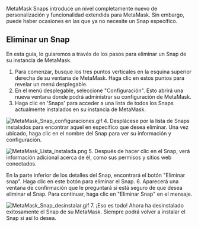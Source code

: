 MetaMask Snaps introduce un nivel completamente nuevo de personalización y funcionalidad extendida para MetaMask. Sin embargo, puede haber ocasiones en las que ya no necesite un Snap específico.


Eliminar un Snap
----------------


En esta guía, lo guiaremos a través de los pasos para eliminar un Snap de su instancia de MetaMask.


1. Para comenzar, busque los tres puntos verticales en la esquina superior derecha de su ventana de MetaMask. Haga clic en estos puntos para revelar un menú desplegable.
2. En el menú desplegable, seleccione "Configuración". Esto abrirá una nueva ventana donde podrá administrar su configuración de MetaMask.
3. Haga clic en 'Snaps' para acceder a una lista de todos los Snaps actualmente instalados en su instancia de MetaMask.


![MetaMask_Snap_configuraciones.gif](https://support.metamask.io/hc/article_attachments/18379339961627)
4. Desplácese por la lista de Snaps instalados para encontrar aquel en específico que desea eliminar. Una vez ubicado, haga clic en el nombre del Snap para ver su información y configuración.


![MetaMask_Lista_instalada.png](https://support.metamask.io/hc/article_attachments/18379309267611)
5. Después de hacer clic en el Snap, verá información adicional acerca de él, como sus permisos y sitios web conectados.  
  
En la parte inferior de los detalles del Snap, encontrará el botón "Eliminar snap". Haga clic en este botón para eliminar el Snap.
6. Aparecerá una ventana de confirmación que le preguntará si está seguro de que desea eliminar el Snap. Para continuar, haga clic en "Eliminar Snap" en el mensaje.


![MetaMask_Snap_desinstalar.gif](https://support.metamask.io/hc/article_attachments/18379309272603)
7. ¡Eso es todo! Ahora ha desinstalado exitosamente el Snap de su MetaMask. Siempre podrá volver a instalar el Snap si así lo desea.
